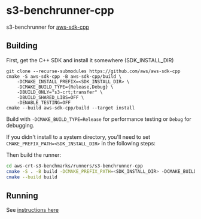 # s3-benchrunner-cpp

s3-benchrunner for [aws-sdk-cpp](https://github.com/awslabs/aws-sdk-cpp)

## Building

First, get the C++ SDK and install it somewhere (SDK_INSTALL_DIR)
```
git clone --recurse-submodules https://github.com/aws/aws-sdk-cpp
cmake -S aws-sdk-cpp -B aws-sdk-cpp/build \
    -DCMAKE_INSTALL_PREFIX=<SDK_INSTALL_DIR> \
    -DCMAKE_BUILD_TYPE={Release,Debug} \
    -DBUILD_ONLY="s3-crt;transfer" \
    -DBUILD_SHARED_LIBS=OFF \
    -DENABLE_TESTING=OFF
cmake --build aws-sdk-cpp/build --target install
```

Build with `-DCMAKE_BUILD_TYPE=Release` for performance testing or `Debug` for debugging.

If you didn't install to a system directory, you'll need to set
`CMAKE_PREFIX_PATH=<SDK_INSTALL_DIR>` in the following steps:

Then build the runner:
```sh
cd aws-crt-s3-benchmarks/runners/s3-benchrunner-cpp
cmake -S . -B build -DCMAKE_PREFIX_PATH=<SDK_INSTALL_DIR> -DCMAKE_BUILD_TYPE={Release,Debug}
cmake --build build
```

## Running

See [instructions here](../../README.md#run-a-benchmark)
